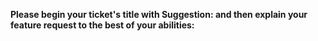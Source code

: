 **Please begin your ticket's title with Suggestion: and then explain your feature request to the best of your abilities:**